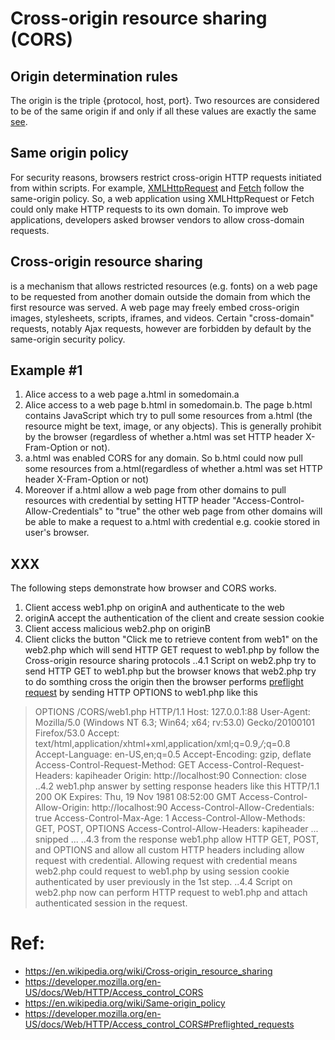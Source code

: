 # Cross-origin resource sharing (CORS)
## Origin determination rules
The origin is the triple {protocol, host, port}. Two resources are considered to be of the same origin if and only if all these values are exactly the same [see](https://en.wikipedia.org/wiki/Same-origin_policy#Origin_determination_rules).

## Same origin policy
For security reasons, browsers restrict cross-origin HTTP requests initiated from within scripts. For example, [XMLHttpRequest](https://developer.mozilla.org/en-US/docs/Web/API/XMLHttpRequest) and [Fetch](https://developer.mozilla.org/en-US/docs/Web/API/Fetch_API) follow the same-origin policy. So, a web application using XMLHttpRequest or Fetch could only make HTTP requests to its own domain. To improve web applications, developers asked browser vendors to allow cross-domain requests.

## Cross-origin resource sharing
is a mechanism that allows restricted resources (e.g. fonts) on a web page to be requested from another domain outside the domain from which the first resource was served. A web page may freely embed cross-origin images, stylesheets, scripts, iframes, and videos. Certain "cross-domain" requests, notably Ajax requests, however are forbidden by default by the same-origin security policy.

## Example #1
1. Alice access to a web page a.html in somedomain.a
2. Alice access to a web page b.html in somedomain.b. The page b.html contains JavaScript which try to pull some resources from a.html (the resource might be text, image, or any objects). This is generally prohibit by the browser (regardless of whether a.html was set HTTP header X-Fram-Option or not).
3. a.html was enabled CORS for any domain. So b.html could now pull some resources from a.html(regardless of whether a.html was set HTTP header X-Fram-Option or not) 
4. Moreover if a.html allow a web page from other domains to pull resources with credential by setting HTTP header "Access-Control-Allow-Credentials" to "true" the other web page from other domains will be able to make a request to a.html with credential e.g. cookie stored in user's browser.

## XXX
The following steps demonstrate how browser and CORS works.
1. Client access web1.php on originA and authenticate to the web
2. originA accept the authentication of the client and create session cookie
3. Client access malicious web2.php on originB
4. Client clicks the button "Click me to retrieve content from web1" on the web2.php which will send HTTP GET request to web1.php by follow the Cross-origin resource sharing protocols
..4.1 Script on web2.php try to send HTTP GET to web1.php but the browser knows that web2.php try to do somthing cross the origin then the browser performs [preflight request](https://developer.mozilla.org/en-US/docs/Web/HTTP/Access_control_CORS#Preflighted_requests) by sending HTTP OPTIONS to web1.php like this

> OPTIONS /CORS/web1.php HTTP/1.1
> Host: 127.0.0.1:88
> User-Agent: Mozilla/5.0 (Windows NT 6.3; Win64; x64; rv:53.0) Gecko/20100101 Firefox/53.0
> Accept: text/html,application/xhtml+xml,application/xml;q=0.9,*/*;q=0.8
> Accept-Language: en-US,en;q=0.5
> Accept-Encoding: gzip, deflate
> Access-Control-Request-Method: GET
> Access-Control-Request-Headers: kapiheader
> Origin: http://localhost:90
> Connection: close
..4.2 web1.php answer by setting response headers like this
> HTTP/1.1 200 OK
> Expires: Thu, 19 Nov 1981 08:52:00 GMT
> Access-Control-Allow-Origin: http://localhost:90
> Access-Control-Allow-Credentials: true
> Access-Control-Max-Age: 1
> Access-Control-Allow-Methods: GET, POST, OPTIONS
> Access-Control-Allow-Headers: kapiheader
> ... snipped ...
..4.3 from the response web1.php allow HTTP GET, POST, and OPTIONS and allow all custom HTTP headers including allow request with credential. Allowing request with credential means web2.php could request to web1.php by using session cookie authenticated by user previously in the 1st step.
..4.4 Script on web2.php now can perform HTTP request to web1.php and attach authenticated session in the request.




# Ref:
* https://en.wikipedia.org/wiki/Cross-origin_resource_sharing
* https://developer.mozilla.org/en-US/docs/Web/HTTP/Access_control_CORS
* https://en.wikipedia.org/wiki/Same-origin_policy
* https://developer.mozilla.org/en-US/docs/Web/HTTP/Access_control_CORS#Preflighted_requests